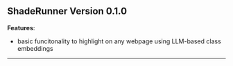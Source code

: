 

## ShadeRunner Version 0.1.0

**Features**:
- basic funcitonality to highlight on any webpage using LLM-based class embeddings

-------